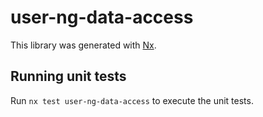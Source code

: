 # user-ng-data-access

This library was generated with [Nx](https://nx.dev).

## Running unit tests

Run `nx test user-ng-data-access` to execute the unit tests.
